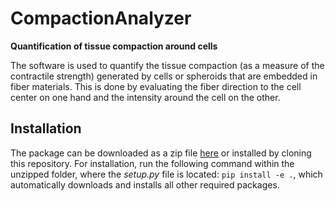 # CompactionAnalyzer 

**Quantification of tissue compaction around cells**

The software is used to quantify the tissue compaction (as a measure of the contractile strength) generated by cells or spheroids that are embedded in fiber materials. This is done by evaluating the fiber direction to the cell center on one hand and the intensity around the cell on the other.   


## Installation
The package can be downloaded as a zip file [here](https://github.com/davidbhr/CompactionAnalyzer/zipball/master) or installed by cloning this repository. For installation, run the following command within the unzipped folder, where the *setup.py* file is located: `pip install -e .`, which automatically downloads and installs all other required packages.


